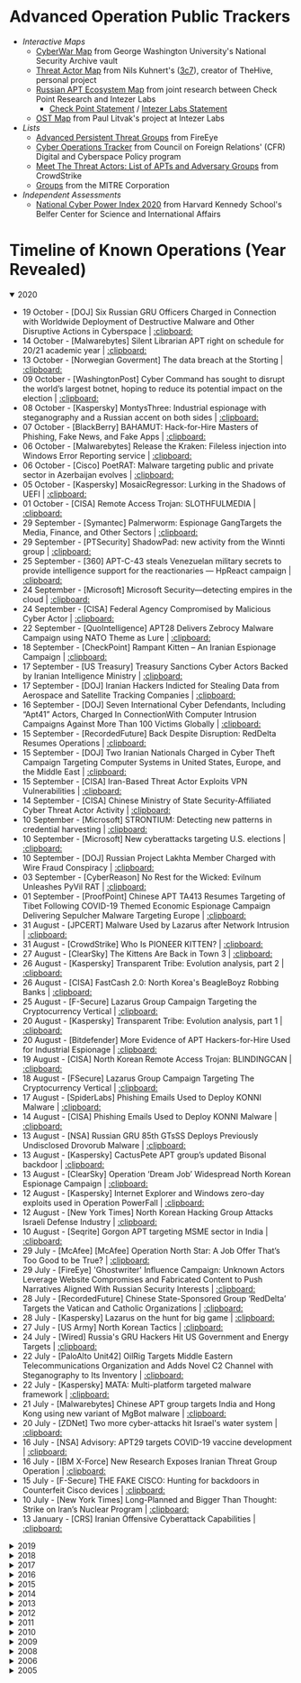 # Advanced Operation Public Trackers
* *Interactive Maps*
  * [CyberWar Map](https://embed.kumu.io/0b023bf1a971ba32510e86e8f1a38c38#apt-index) from George Washington University's National Security Archive vault
  * [Threat Actor Map](https://aptmap.netlify.app/) from Nils Kuhnert's ([3c7](https://twitter.com/0x3c7)), creator of TheHive, personal project
  * [Russian APT Ecosystem Map](https://apt-ecosystem.com/russia/map/) from joint research between Check Point Research and Intezer Labs
  	* [Check Point Statement](https://research.checkpoint.com/2019/russianaptecosystem/) / [Intezer Labs Statement](https://www.intezer.com/blog/apt/russian-apt-ecosystem/)
  * [OST Map](https://www.intezer.com/ost-map/) from Paul Litvak's project at Intezer Labs
* *Lists*
  * [Advanced Persistent Threat Groups](https://www.fireeye.com/current-threats/apt-groups.html) from FireEye
  * [Cyber Operations Tracker](https://www.cfr.org/cyber-operations/) from Council on Foreign Relations' (CFR) Digital and Cyberspace Policy program
  * [Meet The Threat Actors: List of APTs and Adversary Groups](https://www.crowdstrike.com/blog/meet-the-adversaries/) from CrowdStrike
  * [Groups](https://attack.mitre.org/groups/) from the MITRE Corporation
* *Independent Assessments*
  * [National Cyber Power Index 2020](https://github.ec.va.gov/Caleb-Comer/MDATP/blob/master/Advanced%20Operations/Reports/NCPI_2020.pdf) from Harvard Kennedy School's Belfer Center for Science and International Affairs

# Timeline of Known Operations (Year Revealed)
<details open>
<summary>2020</summary>
	<ul>
		<li>19 October - [DOJ] Six Russian GRU Officers Charged in Connection with Worldwide Deployment of Destructive Malware and Other Disruptive Actions in Cyberspace | <a href="https://github.ec.va.gov/Caleb-Comer/MDATP/blob/master/Advanced%20Operations/Reports/six-russian-gru-officers-charged-connection-worldwide-deployment-destructive-malware-and.pdf">:clipboard:</a></li>
		<li>14 October - [Malwarebytes] Silent Librarian APT right on schedule for 20/21 academic year | <a href="https://github.ec.va.gov/Caleb-Comer/MDATP/blob/master/Advanced%20Operations/Reports/silent-librarian-apt-phishing-attack.pdf">:clipboard:</a></li>
		<li>13 October - [Norwegian Goverment] The data breach at the Storting | <a href="https://github.ec.va.gov/Caleb-Comer/MDATP/blob/master/Advanced%20Operations/Reports/aktuelt_datainnbruddet-i-stortinget_id2770135_.pdf">:clipboard:</a></li>
		<li>09 October - [WashingtonPost] Cyber Command has sought to disrupt the world’s largest botnet, hoping to reduce its potential impact on the election | <a href="https://github.ec.va.gov/Caleb-Comer/MDATP/blob/master/Advanced%20Operations/Reports/cyber-command-trickbot-disrupt.pdf">:clipboard:</a></li>
		<li>08 October - [Kaspersky] MontysThree: Industrial espionage with steganography and a Russian accent on both sides | <a href="https://github.ec.va.gov/Caleb-Comer/MDATP/blob/master/Advanced%20Operations/Reports/montysthree-industrial-espionage_98972.pdf">:clipboard:</a></li>
		<li>07 October - [BlackBerry] BAHAMUT: Hack-for-Hire Masters of Phishing, Fake News, and Fake Apps | <a href="https://github.ec.va.gov/Caleb-Comer/MDATP/blob/master/Advanced%20Operations/Reports/report-spark-bahamut.pdf">:clipboard:</a></li>
		<li>06 October - [Malwarebytes] Release the Kraken: Fileless injection into Windows Error Reporting service | <a href="https://github.ec.va.gov/Caleb-Comer/MDATP/blob/master/Advanced%20Operations/Reports/kraken-attack-abuses-wer-service.pdf">:clipboard:</a></li>
		<li>06 October - [Cisco] PoetRAT: Malware targeting public and private sector in Azerbaijan evolves | <a href="https://github.ec.va.gov/Caleb-Comer/MDATP/blob/master/Advanced%20Operations/Reports/2020_10_poetrat-update.pdf">:clipboard:</a></li>
		<li>05 October - [Kaspersky] MosaicRegressor: Lurking in the Shadows of UEFI | <a href="https://github.ec.va.gov/Caleb-Comer/MDATP/blob/master/Advanced%20Operations/Reports/MosaicRegressor_Technical-details.pdf">:clipboard:</a></li>
		<li>01 October - [CISA] Remote Access Trojan: SLOTHFULMEDIA | <a href="https://github.ec.va.gov/Caleb-Comer/MDATP/blob/master/Advanced%20Operations/Reports/MAR-10303705-1.pdf">:clipboard:</a></li>
		<li>29 September - [Symantec] Palmerworm: Espionage GangTargets the Media, Finance, and Other Sectors | <a href="https://github.ec.va.gov/Caleb-Comer/MDATP/blob/master/Advanced%20Operations/Reports/palmerworm-blacktech-espionage-apt.pdf">:clipboard:</a></li>
		<li>29 September - [PTSecurity] ShadowPad: new activity from the Winnti group | <a href="https://github.ec.va.gov/Caleb-Comer/MDATP/blob/master/Advanced%20Operations/Reports/shadowpad-new-activity-from-the-winnti-group.pdf">:clipboard:</a></li>
		<li>25 September - [360] APT-C-43 steals Venezuelan military secrets to provide intelligence support for the reactionaries — HpReact campaign | <a href="https://github.ec.va.gov/Caleb-Comer/MDATP/blob/master/Advanced%20Operations/Reports/apt-c-43-steals-venezuelan-military-secrets-to-provide-intelligence-support-for-the-reactionaries-hpreact-campaign_.pdf">:clipboard:</a></li>
		<li>24 September - [Microsoft] Microsoft Security—detecting empires in the cloud | <a href="https://github.ec.va.gov/Caleb-Comer/MDATP/blob/master/Advanced%20Operations/Reports/gadolinium-detecting-empires-cloud.pdf">:clipboard:</a></li>
		<li>24 September - [CISA] Federal Agency Compromised by Malicious Cyber Actor | <a href="https://github.ec.va.gov/Caleb-Comer/MDATP/blob/master/Advanced%20Operations/Reports/Federal%20Agency%20Compromised%20by%20Malicious%20Cyber%20Actor%20_%20CISA.pdf">:clipboard:</a></li>
		<li>22 September - [QuoIntelligence] APT28 Delivers Zebrocy Malware Campaign using NATO Theme as Lure | <a href="https://github.ec.va.gov/Caleb-Comer/MDATP/blob/master/Advanced%20Operations/Reports/apt28-zebrocy-malware-campaign-nato-theme.pdf">:clipboard:</a></li>
		<li>18 September - [CheckPoint] Rampant Kitten – An Iranian Espionage Campaign | <a href="https://github.ec.va.gov/Caleb-Comer/MDATP/blob/master/Advanced%20Operations/Reports/Rampant%20Kitten%20-%20An%20Iranian%20Espionage%20Campaign%20-%20Check%20Point%20Research.pdf">:clipboard:</a></li>
		<li>17 September - [US Treasury] Treasury Sanctions Cyber Actors Backed by Iranian Intelligence Ministry | <a href="https://github.ec.va.gov/Caleb-Comer/MDATP/blob/master/Advanced%20Operations/Reports/sm1127.pdf">:clipboard:</a></li>
		<li>17 September - [DOJ] Iranian Hackers Indicted for Stealing Data from Aerospace and Satellite Tracking Companies | <a href="https://github.ec.va.gov/Caleb-Comer/MDATP/blob/master/Advanced%20Operations/Reports/iranian-hackers-indicted-stealing-data-aerospace-and-satellite-tracking-companies.pdf">:clipboard:</a></li>
		<li>16 September - [DOJ] Seven International Cyber Defendants, Including “Apt41” Actors, Charged In ConnectionWith Computer Intrusion Campaigns Against More Than 100 Victims Globally | <a href="https://github.ec.va.gov/Caleb-Comer/MDATP/blob/master/Advanced%20Operations/Reports/seven-international-cyber-defendants-including-apt41-actors-charged-connection-computer.pdf">:clipboard:</a></li>
		<li>15 September - [RecordedFuture] Back Despite Disruption: RedDelta Resumes Operations | <a href="https://github.ec.va.gov/Caleb-Comer/MDATP/blob/master/Advanced%20Operations/Reports/cta-2020-0915.pdf">:clipboard:</a></li>
		<li>15 September - [DOJ] Two Iranian Nationals Charged in Cyber Theft Campaign Targeting Computer Systems in United States, Europe, and the Middle East | <a href="https://github.ec.va.gov/Caleb-Comer/MDATP/blob/master/Advanced%20Operations/Reports/two-iranian-nationals-charged-cyber-theft-campaign-targeting-computer-systems-united-states.pdf">:clipboard:</a></li>
		<li>15 September - [CISA] Iran-Based Threat Actor Exploits VPN Vulnerabilities | <a href="https://github.ec.va.gov/Caleb-Comer/MDATP/blob/master/Advanced%20Operations/Reports/aa20-259a.pdf">:clipboard:</a></li>
		<li>14 September - [CISA] Chinese Ministry of State Security-Affiliated Cyber Threat Actor Activity | <a href="https://github.ec.va.gov/Caleb-Comer/MDATP/blob/master/Advanced%20Operations/Reports/aa20-258a.pdf">:clipboard:</a></li>
		<li>10 September - [Microsoft] STRONTIUM: Detecting new patterns in credential harvesting | <a href="https://github.ec.va.gov/Caleb-Comer/MDATP/blob/master/Advanced%20Operations/Reports/strontium-detecting-new-patters-credential-harvesting.pdf">:clipboard:</a></li>
		<li>10 September - [Microsoft] New cyberattacks targeting U.S. elections | <a href="https://github.ec.va.gov/Caleb-Comer/MDATP/blob/master/Advanced%20Operations/Reports/cyberattacks-us-elections-trump-biden.pdf">:clipboard:</a></li>
		<li>10 September - [DOJ] Russian Project Lakhta Member Charged with Wire Fraud Conspiracy | <a href="https://github.ec.va.gov/Caleb-Comer/MDATP/blob/master/Advanced%20Operations/Reports/russian-project-lakhta-member-charged-wire-fraud-conspiracy.pdf">:clipboard:</a></li>
		<li>03 September - [CyberReason] No Rest for the Wicked: Evilnum Unleashes PyVil RAT | <a href="https://github.ec.va.gov/Caleb-Comer/MDATP/blob/master/Advanced%20Operations/Reports/no-rest-for-the-wicked-evilnum-unleashes-pyvil-rat.pdf">:clipboard:</a></li>
		<li>01 September - [ProofPoint] Chinese APT TA413 Resumes Targeting of Tibet Following COVID-19 Themed Economic Espionage Campaign Delivering Sepulcher Malware Targeting Europe | <a href="https://github.ec.va.gov/Caleb-Comer/MDATP/blob/master/Advanced%20Operations/Reports/chinese-apt-group-targets-india-and-hong-kong-using-new-variant-of-mgbot-malware.pdf">:clipboard:</a></li>
		<li>31 August - [JPCERT] Malware Used by Lazarus after Network Intrusion | <a href="https://github.ec.va.gov/Caleb-Comer/MDATP/blob/master/Advanced%20Operations/Reports/2020_08_Lazarus-malware.pdf">:clipboard:</a></li>
		<li>31 August - [CrowdStrike] Who Is PIONEER KITTEN? | <a href="https://github.ec.va.gov/Caleb-Comer/MDATP/blob/master/Advanced%20Operations/Reports/PIONEER%20KITTEN_%20Targets%20%26%20Methods%20%5BAdversary%20Profile%5D.pdf">:clipboard:</a></li>
		<li>27 August - [ClearSky] The Kittens Are Back in Town 3 | <a href="https://github.ec.va.gov/Caleb-Comer/MDATP/blob/master/Advanced%20Operations/Reports/The-Kittens-are-Back-in-Town-3.pdf">:clipboard:</a></li>
		<li>26 August - [Kaspersky] Transparent Tribe: Evolution analysis, part 2 | <a href="https://github.ec.va.gov/Caleb-Comer/MDATP/blob/master/Advanced%20Operations/Reports/transparent-tribe-part-2_98233.pdf">:clipboard:</a></li>
    <li>26 August - [CISA] FastCash 2.0: North Korea's BeagleBoyz Robbing Banks | <a href="https://github.ec.va.gov/Caleb-Comer/MDATP/blob/master/Advanced%20Operations/Reports/FASTCash%202.pdf">:clipboard:</a></li>
		<li>25 August - [F-Secure] Lazarus Group Campaign Targeting the Cryptocurrency Vertical | <a href="https://github.ec.va.gov/Caleb-Comer/MDATP/blob/master/Advanced%20Operations/Reports/f-secureLABS-tlp-white-lazarus-threat-intel-report2.pdf">:clipboard:</a></li>
		<li>20 August - [Kaspersky] Transparent Tribe: Evolution analysis, part 1 | <a href="https://github.ec.va.gov/Caleb-Comer/MDATP/blob/master/Advanced%20Operations/Reports/transparent-tribe-part-1_98127.pdf">:clipboard:</a></li>
    <li>20 August - [Bitdefender] More Evidence of APT Hackers-for-Hire Used for Industrial Espionage | <a href="https://github.ec.va.gov/Caleb-Comer/MDATP/blob/master/Advanced%20Operations/Reports/Bitdefender-PR-Whitepaper-APTHackers-creat4740-en-EN-GenericUse.pdf">:clipboard:</a></li>
		<li>19 August - [CISA] North Korean Remote Access Trojan: BLINDINGCAN | <a href="https://github.ec.va.gov/Caleb-Comer/MDATP/blob/master/Advanced%20Operations/Reports/us-cert_cisa_gov_ncas_analysis-reports_ar20-232a.pdf">:clipboard:</a></li>
		<li>18 August - [FSecure] Lazarus Group Campaign Targeting The Cryptocurrency Vertical | <a href="https://github.ec.va.gov/Caleb-Comer/MDATP/blob/master/Advanced%20Operations/Reports/f-secureLABS-tlp-white-lazarus-threat-intel-report2.pdf">:clipboard:</a></li>
		<li>17 August - [SpiderLabs] Phishing Emails Used to Deploy KONNI Malware | <a href="https://github.ec.va.gov/Caleb-Comer/MDATP/blob/master/Advanced%20Operations/Reports/Phishing%20Emails%20Used%20to%20Deploy%20KONNI%20Malware%20_%20CISA.pdf">:clipboard:</a></li>
		<li>14 August - [CISA] Phishing Emails Used to Deploy KONNI Malware | <a href="https://github.ec.va.gov/Caleb-Comer/MDATP/blob/master/Advanced%20Operations/Reports/Phishing%20Emails%20Used%20to%20Deploy%20KONNI%20Malware%20_%20CISA.pdf">:clipboard:</a></li>
    <li>13 August - [NSA] Russian GRU 85th GTsSS Deploys Previously Undisclosed Drovorub Malware | <a href="https://github.ec.va.gov/Caleb-Comer/MDATP/blob/master/Advanced%20Operations/Reports/CSA_DROVORUB_RUSSIAN_GRU_MALWARE_AUG_2020.PDF">:clipboard:</a></li>
    <li>13 August - [Kaspersky] CactusPete APT group’s updated Bisonal backdoor | <a href="https://github.ec.va.gov/Caleb-Comer/MDATP/blob/master/Advanced%20Operations/Reports/CactusPete%20APT%20group%E2%80%99s%20updated%20Bisonal%20backdoor%20_%20Securelist.pdf">:clipboard:</a></li>
		<li>13 August - [ClearSky] Operation ‘Dream Job’ Widespread North Korean Espionage Campaign | <a href="https://github.ec.va.gov/Caleb-Comer/MDATP/blob/master/Advanced%20Operations/Reports/Dream-Job-Campaign.pdf">:clipboard:</a></li>
		<li>12 August - [Kaspersky] Internet Explorer and Windows zero-day exploits used in Operation PowerFall | <a href="https://github.ec.va.gov/Caleb-Comer/MDATP/blob/master/Advanced%20Operations/Reports/Internet%20Explorer%20and%20Windows%20zero-day%20exploits%20used%20in%20Operation%20PowerFall%20_%20Securelist.pdf">:clipboard:</a></li>
		<li>12 August - [New York Times] North Korean Hacking Group Attacks Israeli Defense Industry | <a href="https://github.ec.va.gov/Caleb-Comer/MDATP/blob/master/Advanced%20Operations/Reports/north-korea-hackers-israel_html.pdf">:clipboard:</a></li>
		<li>10 August - [Seqrite] Gorgon APT targeting MSME sector in India | <a href="https://github.ec.va.gov/Caleb-Comer/MDATP/blob/master/Advanced%20Operations/Reports/Gorgon%20APT%20targeting%20MSME%20sector%20in%20India.pdf">:clipboard:</a></li>
		<li>29 July - [McAfee] [McAfee] Operation North Star: A Job Offer That’s Too Good to be True? | <a href="https://github.ec.va.gov/Caleb-Comer/MDATP/blob/master/Advanced%20Operations/Reports/Operation%20%EB%85%B8%EC%8A%A4%20%EC%8A%A4%ED%83%80%20North%20Star%20A%20Job%20Offer%20Thats%20Too%20Good%20to%20be%20True.pdf">:clipboard:</a></li>
		<li>29 July - [FireEye] 'Ghostwriter' Influence Campaign: Unknown Actors Leverage Website Compromises and Fabricated Content to Push Narratives Aligned With Russian Security Interests | <a href="https://github.ec.va.gov/Caleb-Comer/MDATP/blob/master/Advanced%20Operations/Reports/Ghostwriter-Influence-Campaign.pdf">:clipboard:</a></li>
		<li>28 July - [RecordedFuture] Chinese State-Sponsored Group ‘RedDelta’ Targets the Vatican and Catholic Organizations | <a href="https://github.ec.va.gov/Caleb-Comer/MDATP/blob/master/Advanced%20Operations/Reports/cta-2020-0728.pdf">:clipboard:</a></li>
		<li>28 July - [Kaspersky] Lazarus on the hunt for big game | <a href="https://github.ec.va.gov/Caleb-Comer/MDATP/blob/master/Advanced%20Operations/Reports/lazarus-on-the-hunt-for-big-game_97757.pdf">:clipboard:</a></li>
		<li>27 July - [US Army] North Korean Tactics | <a href="https://github.ec.va.gov/Caleb-Comer/MDATP/blob/master/Advanced%20Operations/Reports/ARN30043-ATP_7-100.2-000-WEB-2.pdf">:clipboard:</a></li>
		<li>24 July - [Wired] Russia's GRU Hackers Hit US Government and Energy Targets | <a href="https://github.ec.va.gov/Caleb-Comer/MDATP/blob/master/Advanced%20Operations/Reports/russia-fancy-bear-us-hacking-campaign-government-energy.pdf">:clipboard:</a></li>
		<li>22 July - [PaloAlto Unit42] OilRig Targets Middle Eastern Telecommunications Organization and Adds Novel C2 Channel with Steganography to Its Inventory | <a href="https://github.ec.va.gov/Caleb-Comer/MDATP/blob/master/Advanced%20Operations/Reports/OilRig%20Targets%20Middle%20Eastern%20Telecommunications%20Organization%20and%20Adds%20Novel%20C2%20Channel%20with%20Steganography%20to%20Its%20Inventory.pdf">:clipboard:</a></li>
		<li>22 July - [Kaspersky] MATA: Multi-platform targeted malware framework | <a href="https://github.ec.va.gov/Caleb-Comer/MDATP/blob/master/Advanced%20Operations/Reports/mata-multi-platform-targeted-malware-framework_97746.pdf">:clipboard:</a></li>
		<li>21 July - [Malwarebytes] Chinese APT group targets India and Hong Kong using new variant of MgBot malware  | <a href="https://github.ec.va.gov/Caleb-Comer/MDATP/blob/master/Advanced%20Operations/Reports/chinese-apt-group-targets-india-and-hong-kong-using-new-variant-of-mgbot-malware.pdf">:clipboard:</a>
		<li>20 July - [ZDNet] Two more cyber-attacks hit Israel's water system | <a href="https://github.ec.va.gov/Caleb-Comer/MDATP/blob/master/Advanced%20Operations/Reports/two-more-cyber-attacks-hit-israels-water-system.pdf">:clipboard:</a>
		<li>16 July - [NSA] Advisory: APT29 targets COVID-19 vaccine development | <a href="https://github.ec.va.gov/Caleb-Comer/MDATP/blob/master/Advanced%20Operations/Reports/NCSC_APT29_ADVISORY-QUAD-OFFICIAL-20200709-1810.PDF">:clipboard:</a>
		<li>16 July - [IBM X-Force] New Research Exposes Iranian Threat Group Operation | <a href="https://github.ec.va.gov/Caleb-Comer/MDATP/blob/master/Advanced%20Operations/Reports/New%20Research%20Exposes%20Iranian%20Threat%20Group%20Operations.pdf">:clipboard:</a>
		<li>15 July - [F-Secure] THE FAKE CISCO: Hunting for backdoors in Counterfeit Cisco devices | <a href="https://github.ec.va.gov/Caleb-Comer/MDATP/blob/master/Advanced%20Operations/Reports/2020-07-the-fake-cisco.pdf">:clipboard:</a>
		<li>10 July - [New York Times] Long-Planned and Bigger Than Thought: Strike on Iran’s Nuclear Program | <a href="https://github.ec.va.gov/Caleb-Comer/MDATP/blob/master/Advanced%20Operations/Reports/iran-nuclear-trump_html.pdf">:clipboard:</a></li>
		<li>13 January - [CRS] Iranian Offensive Cyberattack Capabilities | <a href="https://github.ec.va.gov/Caleb-Comer/MDATP/blob/master/Advanced%20Operations/Reports/IF11406.pdf">:clipboard:</a></li>
  </ul>
</details>
<details>
<summary>2019</summary>
</details>
<details>
<summary>2018</summary>
</details>
<details>
<summary>2017</summary>
</details>
<details>
<summary>2016</summary>
</details>
<details>
<summary>2015</summary>
</details>
<details>
<summary>2014</summary>
</details>
<details>
<summary>2013</summary>
</details>
<details>
<summary>2012</summary>
</details>
<details>
<summary>2011</summary>
</details>
<details>
<summary>2010</summary>
  <ul>
		<li>09 December - [CRS] The Stuxnet Computer Worm: Harbinger of an Emerging Warfare Capability | <a href="https://github.ec.va.gov/Caleb-Comer/MDATP/blob/master/Advanced%20Operations/Reports/R41524.pdf">:clipboard:</a></li>
		<li>30 September - [Symantec] W32.Stuxnet Dossier | <a href="https://github.ec.va.gov/Caleb-Comer/MDATP/blob/master/Advanced%20Operations/Reports/w32_stuxnet_dossier.pdf">:clipboard:</a></li>
    <li>06 April - [ShadowServer] Shadows in the cloud: Investigating Cyber Espionage 2.0 | <a href="https://github.ec.va.gov/Caleb-Comer/MDATP/blob/master/Advanced%20Operations/Reports/shadows-in-the-cloud.pdf">:clipboard:</a></li>
    <li>14 March - [CA] In-depth Analysis of Hydraq | <a href="https://github.ec.va.gov/Caleb-Comer/MDATP/blob/master/Advanced%20Operations/Reports/in-depth_analysis_of_hydraq_final_231538.pdf">:clipboard:</a></li>
    <li>10 February - [HB Gary] Threat Report: Operation Aurora | <a href="https://github.ec.va.gov/Caleb-Comer/MDATP/blob/master/Advanced%20Operations/Reports/WhitePaper%20HBGary%20Threat%20Report%2C%20Operation%20Aurora.pdf">:clipboard:</a></li>
    <li>29 January - [Triumfant] Case Study: Operation Aurora | <a href="https://github.ec.va.gov/Caleb-Comer/MDATP/blob/master/Advanced%20Operations/Reports/Case_Study_Operation_Aurora_V11.pdf">:clipboard:</a></li>
    <li>27 January - [Alberts] Operation Aurora Detect, Diagnose, Respond | <a href="https://github.ec.va.gov/Caleb-Comer/MDATP/blob/master/Advanced%20Operations/Reports/Aurora_HBGARY_DRAFT.pdf">:clipboard:</a></li>
    <li>26 January - [McAfee] How Can I Tell if I Was Infected By Aurora? | <a href="https://github.ec.va.gov/Caleb-Comer/MDATP/blob/master/Advanced%20Operations/Reports/how_can_u_tell_Aurora.pdf">:clipboard:</a></li>
    <li>20 January - [McAfee] Combating Aurora | <a href="https://github.ec.va.gov/Caleb-Comer/MDATP/blob/master/Advanced%20Operations/Reports/Combating%20Threats%20-%20Operation%20Aurora.pdf">:clipboard:</a></li>
    <li>13 January - [Damballa] The Command Structure of the Aurora Botnet | <a href="https://github.ec.va.gov/Caleb-Comer/MDATP/blob/master/Advanced%20Operations/Reports/Aurora_Botnet_Command_Structure.pdf">:clipboard:</a></li>
    <li>12 January - [Google] Operation Aurora | <a href="https://github.ec.va.gov/Caleb-Comer/MDATP/blob/master/Advanced%20Operations/Reports/googleblog_blogspot_com_2010_01_new-approach-to-china_html.pdf">:clipboard:</a></li>
  </ul>
</details>
<details>
<summary>2009</summary>
  <ul>
    <li>19 October - [Northrop Grumman] Capability of the People’s Republic of China to Conduct Cyber Warfare and Computer Network Exploitation | <a href="https://github.ec.va.gov/Caleb-Comer/MDATP/blob/master/Advanced%20Operations/Reports/ghostnet.pdf">:clipboard:</a></li>
    <li>29 March - [TheSecDevGroup] Tracking GhostNet | <a href="https://github.ec.va.gov/Caleb-Comer/MDATP/blob/master/Advanced%20Operations/Reports/ghostnet.pdf">:clipboard:</a></li>
    <li>18 January - [Baltic Defense College] Impact of Alleged Russian Cyber Attacks | <a href="https://github.ec.va.gov/Caleb-Comer/MDATP/blob/master/Advanced%20Operations/Reports/Ashmore%20-%20Impact%20of%20Alleged%20Russian%20Cyber%20Attacks%20.pdf">:clipboard:</a></li>
  </ul>
</details>
<details>
<summary>2008</summary>
  <ul>
    <li>19 November - [Wired] Agent.BTZ | <a href="https://github.ec.va.gov/Caleb-Comer/MDATP/blob/master/Advanced%20Operations/Reports/army-bans-usb-d.pdf">:clipboard:</a></li>
    <li>04 November - [U.S. Defense Technical Information Center] China's Electronic Long-Range Reconnaissance | <a href="https://github.ec.va.gov/Caleb-Comer/MDATP/blob/master/Advanced%20Operations/Reports/a492659.pdf">:clipboard:</a></li>
    <li>02 October - [Culture Mandala] How China will use cyber warfare to leapfrog in military competitiveness | <a href="https://github.ec.va.gov/Caleb-Comer/MDATP/blob/master/Advanced%20Operations/Reports/Cyberwar.pdf">:clipboard:</a></li>
    <li>10 August - [Georgia] Russian Invasion of Georgia Russian Cyberwar on Georgia | <a href="https://github.ec.va.gov/Caleb-Comer/MDATP/blob/master/Advanced%20Operations/Reports/CYBERWAR-fd_2_.pdf">:clipboard:</a></li>
  </ul>
</details>
<details>
<summary>2006</summary>
  <ul>
    <li>[Krebs on Security] "Wicked Rose" and the NCPH Hacking Group | <a href="https://github.ec.va.gov/Caleb-Comer/MDATP/blob/master/Advanced%20Operations/Reports/WickedRose_andNCPH.pdf">:clipboard:</a></li>
  </ul>
</details>
<details>
<summary>2005</summary>
  <ul>
    <li><a href="https://www.cfr.org/cyber-operations/titan-rain">[Council of Foreign Relations] Titan Rain</a></li>
  </ul>
</details>
